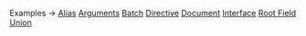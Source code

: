 <p class="ExampleLinks">Examples <span class="ExampleLinksTitleSeparator">-></span> <a href="../../examples/generated/alias">Alias</a> <span class="ExampleLinksSeparator"></span> <a href="../../examples/generated/arguments">Arguments</a> <span class="ExampleLinksSeparator"></span> <a href="../../examples/generated/batch">Batch</a> <span class="ExampleLinksSeparator"></span> <a href="../../examples/generated/directive">Directive</a> <span class="ExampleLinksSeparator"></span> <a href="../../examples/generated/document">Document</a> <span class="ExampleLinksSeparator"></span> <a href="../../examples/generated/interface">Interface</a> <span class="ExampleLinksSeparator"></span> <a href="../../examples/generated/root-field">Root Field</a> <span class="ExampleLinksSeparator"></span> <a href="../../examples/generated/union">Union</a></p>
